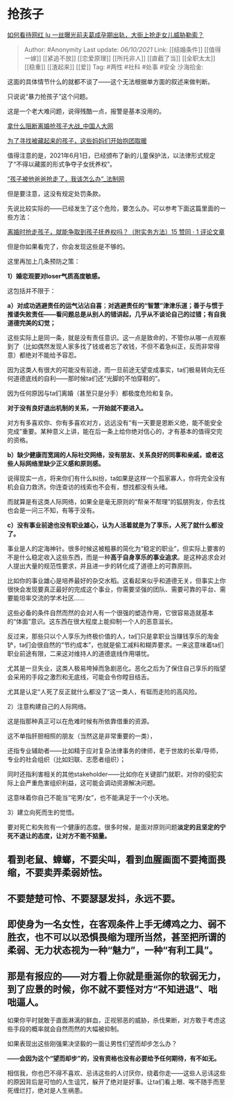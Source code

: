 # 抢孩子
[如何看待网红 lu 一丝曝光前夫葛成孕期出轨，大街上抢走女儿威胁勒索？](https://www.zhihu.com/question/490493063/answer/2156532183)

> Author: #Anonymity
> Last update: *06/10/2021*
> Link: [[结婚条件]] [[值得一嫁]] [[紧追不放]] [[恋爱原理]] [[所托非人]] [[直截了当]] [[全职太太]] [[稳重]] [[渣起来]] [[爱]]
> Tag: #两性 #社科 #处事 #安全
> 沙海拾金:

这面的具体情节什么的就都不谈了——这个无法根据单方面的叙述来做判断。

只说说“暴力抢孩子”这个问题。

这是一个老大难问题，说得残酷一点，报警是基本没用的。

[拿什么阻断离婚抢孩子大战_中国人大网​](https://link.zhihu.com/?target=http%3A//www.npc.gov.cn/npc/c30834/201907/b6d32a6982cb49798068371a1ad4ff4e.shtml)

[为了寻找被藏起来的孩子，这些妈妈们开始抱团取暖​](https://link.zhihu.com/?target=https%3A//m.huxiu.com/article/445321.html)

值得注意的是，2021年6月1日，已经颁布了新的儿童保护法，以法律形式规定了“不得以藏匿的形式争夺子女抚养权”。

[“孩子被他爸爸抢走了，我该怎么办”_法制网​](https://link.zhihu.com/?target=http%3A//m.legaldaily.com.cn/index_article/content/2021-07/27/content_8563803.htm)

但是要注意，这没有规定处罚条款。

先说比较实际的——已经发生了这个危险，要怎么办。可以参考下面这篇里面的一些方法：

[离婚时抢走孩子，就能争取到孩子抚养权吗？（附实务方法）15 赞同 · 1 评论文章](https://zhuanlan.zhihu.com/p/352772190)

但是你如果看完了，你会发现这些是不够的。

这里再加上几条预防之策：

**1）婚恋观要对loser气质高度敏感。**

这包括并不限于：

**a）对成功逃避责任的运气沾沾自喜**；**对逃避责任的“智慧”津津乐道；善于与惯于推诿失败责任——看问题总是从别人的错讲起，几乎从不谈论自己的过错；有自我道德完美的幻觉；**

这些实际上是同一条，就是没有责任意识。这一点是致命的，不管你从哪一点观察到了（比如偶然发现人家多找了钱或者忘了收钱，不但不着急纠正，反而非常得意）都绝对不能给予容忍。

因为这类人有很大的可能没有前途，而一旦前途无望变成事实，ta们极易转向无任何道德底线的自利——那时候ta们还“光脚的不怕穿鞋的”。

因为任何原因与ta们离婚（甚至只是分手）都极度危险和复杂。

**对于没有良好退出机制的关系，一开始就不要进入。**

对方有多喜欢你、你有多喜欢对方，远远没有“有一天要是恩断义绝，能不能安全完成”重要。某种意义上讲，能在后一条上给你绝对信心的，才有基本的值得交完的资格。

**b）缺少健康而宽阔的人际社交网络，没有朋友、关系良好的同事和亲戚，或者这些人际网络里缺少正义感和原则感。**

说得现实一点，将来你们有什么纠纷，ta如果是这样一个孤家寡人，你将完全没有机会自力救济。你连查访的线索也不会有，想找都没有头绪。

而就算是有这类人际网络，如果全是毫无原则的“帮亲不帮理”的狐朋狗友，你去找也会是一问三不知，有等于没有。

**c）没有事业前途也没有职业雄心，认为人活着就是为了享乐，人死了就什么都没了。**

事业是人的定海神针。很多时候这被粗暴的简化为“稳定的职业”，但实际上要害的不是什么稳定收入这些东西，而是一种**高于自身享乐的事业追求**。是这种追求会对人提出大量的规范性要求，并且进一步的转化成了道德上的可靠原则。

比如你的事业雄心是培养最好的杂交水稻。这看起来似乎和道德无关，但事实上你很快会发现要真正最好的完成这个事业，你需要坚强的团队、需要可靠的平台、需要能坦率交流的学术社区……

这些必备的条件自然而然的会对人有一个很强的塑造作用，它很容易造就基本的“体面”意识。这东西在很大程度上能抑制一个人的恶意滋长。

反过来，那些只以个人享乐为终极价值的人，ta们只是拿职业当赚钱享乐的淘金铲，ta们会很自然的“节约成本”，也就是偷工减料和糊弄要求。一来这意味着ta们职业前途有限，二来这对维持人的道德底线作用堪忧。

尤其是一旦失业，这类人极易垮掉而急剧恶化。恶化之后为了保住自己享乐的指望会采用的手段之激烈和无底线，可能会令你瞠目结舌。

尤其是认定“人死了反正就什么都没了”这一类人，有铤而走险的高风险。

2）注意构建自己的人际网络。

这是指那种真正可以在危难时候有所依靠借重的资源。

这不单指肝胆相照的朋友（当然这是非常重要的一类），

还指专业辅助者——比如精于应对复杂法律事务的律师，老于世故的长辈/导师，专业的社会组织（比如妇联、志愿者组织）；

同时还指利害相关的其他stakeholder——比如你在关键部门就职，对你的侵犯实际上会严重危害组织利益，这可能会调动资源解决问题。

这意味着你自己不能当“宅男/女”，也不能满足于一个小天地。

3）建立向死而生的觉悟。

要对死亡和失败有一个健康的态度。很多时候，是面对原则问题**淡定的且坚定的宁死不退让的态度，让对方不能不掂量。**

## **看到老鼠、蟑螂，不要尖叫，看到血腥画面不要掩面畏缩，不要卖弄柔弱娇怯。**

## 不要楚楚可怜、不要瑟瑟发抖，永远不要。

## **即使身为一名女性，在客观条件上手无缚鸡之力、弱不胜衣，也不可以以恐惧畏缩为理所当然，甚至把所谓的柔弱、无力状态视为一种“魅力”，一种“有利工具”。**

## 那是有报应的——对方看上你就是垂涎你的软弱无力，到了应景的时候，你不就不要怪对方“不知进退”、咄咄逼人。

如果你平时就敢于直面淋漓的鲜血，正视邪恶的威胁，杀伐果断，对方敢于考虑这些手段的概率就会自然而然的大幅被抑制。

如果表现出这些刚强果决坚毅的一面让男性们望而却步怎么办？

**——会因为这个“望而却步”的，没有资格也没有必要给予任何期待，有不如无。**

相信我，你也巴不得不喜欢、忌讳这些的人讨厌你，绕着你走——这些人忌讳这些的原因背后是可怕的人生诅咒，躲开了绝对是好事。让ta们看上眼、唉不随手而至死缠烂打，绝对是人生祸患。
